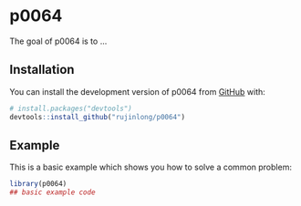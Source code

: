 
# p0064

<!-- badges: start -->
<!-- badges: end -->

The goal of p0064 is to ...

## Installation

You can install the development version of p0064 from [GitHub](https://github.com/) with:

``` r
# install.packages("devtools")
devtools::install_github("rujinlong/p0064")
```

## Example

This is a basic example which shows you how to solve a common problem:

``` r
library(p0064)
## basic example code
```

